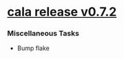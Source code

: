 # [cala release v0.7.2](https://github.com/GaloyMoney/cala/releases/tag/0.7.2)


### Miscellaneous Tasks

- Bump flake


